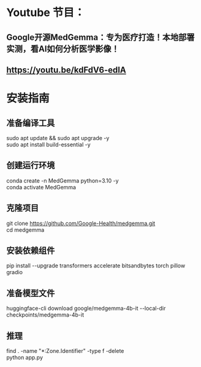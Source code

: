 # Youtube 节目：
## Google开源MedGemma：专为医疗打造！本地部署实测，看AI如何分析医学影像！
## https://youtu.be/kdFdV6-edIA

# 安装指南

## 准备编译工具
sudo apt update && sudo apt upgrade -y  
sudo apt install build-essential -y  

## 创建运行环境
conda create -n MedGemma python=3.10 -y  
conda activate MedGemma  

## 克隆项目
git clone https://github.com/Google-Health/medgemma.git  
cd medgemma  

## 安装依赖组件
pip install --upgrade transformers accelerate bitsandbytes torch pillow gradio  

## 准备模型文件
huggingface-cli download google/medgemma-4b-it --local-dir checkpoints/medgemma-4b-it  

## 推理
find . -name "*:Zone.Identifier" -type f -delete     
python app.py  
  












 
















